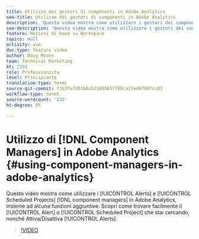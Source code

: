 ```yaml
---
title: Utilizzo dei gestori di componenti in Adobe Analytics
seo-title: Utilizzo dei gestori di componenti in Adobe Analytics
description: 'Questo video mostra come utilizzare i gestori dei componenti Avvisi e Progetti pianificati in Adobe Analytics, insieme ad alcune funzioni aggiuntive. Scopri come trovare facilmente l’avviso o il progetto pianificato ricercato e come abilitare/disabilitare gli avvisi. '
seo-description: 'Questo video mostra come utilizzare i gestori dei componenti Avvisi e Progetti pianificati in Adobe Analytics, insieme ad alcune funzioni aggiuntive. Scopri come trovare facilmente l’avviso o il progetto pianificato ricercato e come abilitare/disabilitare gli avvisi. '
feature: Nozioni di base su Workspace
topics: null
activity: use
doc-type: feature video
author: Doug Moore
team: Technical Marketing
kt: 2351
role: Professionista
level: Principiante
translation-type: tm+mt
source-git-commit: f3b3fa7d91b0cb21005b57768ca23ed6700fcc03
workflow-type: tm+mt
source-wordcount: '132'
ht-degree: 0%

---
```



# Utilizzo di [!DNL Component Managers] in Adobe Analytics {#using-component-managers-in-adobe-analytics}

Questo video mostra come utilizzare i [!UICONTROL Alerts] e [!UICONTROL Scheduled Projects] [!DNL component managers] in Adobe Analytics, insieme ad alcune funzioni aggiuntive. Scopri come trovare facilmente il [!UICONTROL Alert] o [!UICONTROL Scheduled Project] che stai cercando, nonché Attiva/Disattiva [!UICONTROL Alerts].

>[!VIDEO](https://video.tv.adobe.com/v/24068/?quality=12)